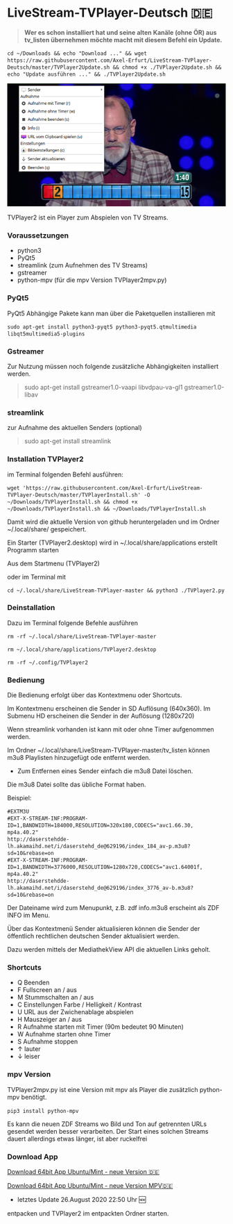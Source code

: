 # LiveStream-TVPlayer-Deutsch :de:

> **Wer es schon installiert hat und seine alten Kanäle (ohne ÖR) aus tv_listen übernehmen möchte macht mit diesem Befehl ein Update.**

```shell
cd ~/Downloads && echo "Download ..." && wget https://raw.githubusercontent.com/Axel-Erfurt/LiveStream-TVPlayer-Deutsch/master/TVPlayer2Update.sh && chmod +x ./TVPlayer2Update.sh && echo "Update ausführen ..." && ./TVPlayer2Update.sh
```

![screenshot](https://github.com/Axel-Erfurt/LiveStream-TVPlayer-Deutsch/blob/master/screenshot.png)

TVPlayer2 ist ein Player zum Abspielen von TV Streams.

### Voraussetzungen

- python3
- PyQt5
- streamlink (zum Aufnehmen des TV Streams)
- gstreamer
- python-mpv (für die mpv Version TVPlayer2mpv.py)

### PyQt5

PyQt5 Abhängige Pakete kann man über die Paketquellen installieren mit

```shell
sudo apt-get install python3-pyqt5 python3-pyqt5.qtmultimedia libqt5multimedia5-plugins
```

### Gstreamer

Zur Nutzung müssen noch folgende zusätzliche Abhängigkeiten installiert werden.

> sudo apt-get install gstreamer1.0-vaapi libvdpau-va-gl1 gstreamer1.0-libav 

### streamlink

zur Aufnahme des aktuellen Senders (optional)

> sudo apt-get install streamlink 

### Installation TVPlayer2

im Terminal folgenden Befehl ausführen:

```shell
wget 'https://raw.githubusercontent.com/Axel-Erfurt/LiveStream-TVPlayer-Deutsch/master/TVPlayerInstall.sh' -O ~/Downloads/TVPlayerInstall.sh && chmod +x ~/Downloads/TVPlayerInstall.sh && ~/Downloads/TVPlayerInstall.sh
```

Damit wird die aktuelle Version von github heruntergeladen und im Ordner ~/.local/share/ gespeichert.

Ein Starter (TVPlayer2.desktop) wird in ~/.local/share/applications erstellt
Programm starten

Aus dem Startmenu (TVPlayer2)

oder im Terminal mit

```shell
cd ~/.local/share/LiveStream-TVPlayer-master && python3 ./TVPlayer2.py
```

### Deinstallation

Dazu im Terminal folgende Befehle ausführen

```shell
rm -rf ~/.local/share/LiveStream-TVPlayer-master 
```
```shell
rm ~/.local/share/applications/TVPlayer2.desktop
```
```shell
rm -rf ~/.config/TVPlayer2
```

### Bedienung

Die Bedienung erfolgt über das Kontextmenu oder Shortcuts.

Im Kontextmenu erscheinen die Sender in SD Auflösung (640x360). Im Submenu HD erscheinen die Sender in der Auflösung (1280x720)

Wenn streamlink vorhanden ist kann mit oder ohne Timer aufgenommen werden.

Im Ordner ~/.local/share/LiveStream-TVPlayer-master/tv_listen können m3u8 Playlisten hinzugefügt ode entfernt werden.

* Zum Entfernen eines Sender einfach die m3u8 Datei löschen.

Die m3u8 Datei sollte das übliche Format haben.

Beispiel:

```
#EXTM3U
#EXT-X-STREAM-INF:PROGRAM-ID=1,BANDWIDTH=184000,RESOLUTION=320x180,CODECS="avc1.66.30, mp4a.40.2"
http://daserstehdde-lh.akamaihd.net/i/daserstehd_de@629196/index_184_av-p.m3u8?sd=10&rebase=on
#EXT-X-STREAM-INF:PROGRAM-ID=1,BANDWIDTH=3776000,RESOLUTION=1280x720,CODECS="avc1.64001f, mp4a.40.2"
http://daserstehdde-lh.akamaihd.net/i/daserstehd_de@629196/index_3776_av-b.m3u8?sd=10&rebase=on
```

Der Dateiname wird zum Menupunkt, z.B. zdf info.m3u8 erscheint als ZDF INFO im Menu.

Über das Kontextmenü Sender aktualisieren können die Sender der öffentlich rechtlichen deutschen Sender aktualisiert werden.

Dazu werden mittels der MediathekView API die aktuellen Links geholt.

### Shortcuts

- Q 	Beenden
- F 	Fullscreen an / aus
- M 	Stummschalten an / aus
- C 	Einstellungen Farbe / Helligkeit / Kontrast
- U 	URL aus der Zwichenablage abspielen
- H 	Mauszeiger an / aus
- R 	Aufnahme starten mit Timer (90m bedeutet 90 Minuten)
- W 	Aufnahme starten ohne Timer
- S 	Aufnahme stoppen
- ↑ 	lauter
- ↓ 	leiser 

### mpv Version
TVPlayer2mpv.py ist eine Version mit mpv als Player die zusätzlich python-mpv benötigt.

```pip3 install python-mpv```

Es kann die neuen ZDF Streams wo Bild und Ton auf getrennten URLs gesendet werden besser verarbeiten.
Der Start eines solchen Streams dauert allerdings etwas länger, ist aber ruckelfrei

### Download App

[Download 64bit App Ubuntu/Mint - neue Version :de:](https://mega.nz/file/3CBWXQLT#seUTPRyCLwcHl56t6PSN44UpS4PcByYrrSOLTQoTtaA)

[Download 64bit App Ubuntu/Mint - neue Version MPV:de:](https://drive.google.com/uc?export=download&id=1SU1oSpHiAQkq2jxzIVt7AEcYYS7nOu7h)

* letztes Update 26.August 2020 22:50 Uhr :new:

entpacken und TVPlayer2 im entpackten Ordner starten.
